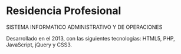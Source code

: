 Residencia Profesional
=============

SISTEMA INFORMATICO ADMINISTRATIVO Y DE OPERACIONES

Desarrollado en el 2013, con las siguientes tecnologias: HTML5, PHP, JavaScript, jQuery y CSS3.
